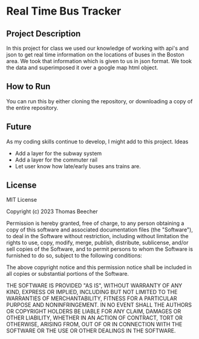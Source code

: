 # Real Time Bus Tracker
## Project Description
In this project for class we used our knowledge of working with api's and json to get real time information on the locations of buses in the Boston area. We took that information which is given to us in json format. We took the data and superimposed it over a google map html object. 

## How to Run
You can run this by either cloning the repository, or downloading a copy of the entire repository.

## Future 
As my coding skills continue to develop, I might add to this project.
Ideas
- Add a layer for the subway system
- Add a layer for the commuter rail
- Let user know how late/early buses ans trains are.

## License
MIT License

Copyright (c) 2023 Thomas Beecher

Permission is hereby granted, free of charge, to any person obtaining a copy
of this software and associated documentation files (the "Software"), to deal
in the Software without restriction, including without limitation the rights
to use, copy, modify, merge, publish, distribute, sublicense, and/or sell
copies of the Software, and to permit persons to whom the Software is
furnished to do so, subject to the following conditions:

The above copyright notice and this permission notice shall be included in all
copies or substantial portions of the Software.

THE SOFTWARE IS PROVIDED "AS IS", WITHOUT WARRANTY OF ANY KIND, EXPRESS OR
IMPLIED, INCLUDING BUT NOT LIMITED TO THE WARRANTIES OF MERCHANTABILITY,
FITNESS FOR A PARTICULAR PURPOSE AND NONINFRINGEMENT. IN NO EVENT SHALL THE
AUTHORS OR COPYRIGHT HOLDERS BE LIABLE FOR ANY CLAIM, DAMAGES OR OTHER
LIABILITY, WHETHER IN AN ACTION OF CONTRACT, TORT OR OTHERWISE, ARISING FROM,
OUT OF OR IN CONNECTION WITH THE SOFTWARE OR THE USE OR OTHER DEALINGS IN THE
SOFTWARE.
